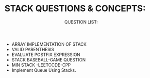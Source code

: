 <H1>STACK QUESTIONS & CONCEPTS:</H1>
<header>QUESTION LIST:</header>
<ul>
  <li>ARRAY IMPLEMENTATION OF STACK</li>
<li>VALID PARENTHESIS</li>
<li>EVALUATE POSTFIX EXPRESSION</li>
<li>STACK BASEBALL-GAME QUESTION</li>
<li>MIN STACK -LEETCODE-CPP</li>
 <li>Implement Queue Using Stacks. </li> 
</ul>
